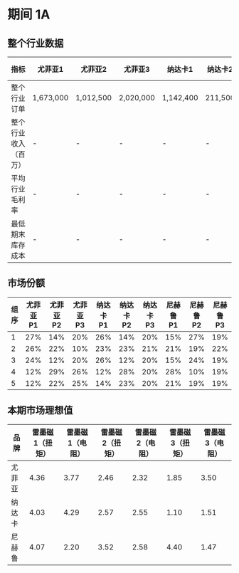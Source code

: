 # 期间 1A

## 整个行业数据
| 指标 | 尤菲亚1 | 尤菲亚2 | 尤菲亚3 | 纳达卡1 | 纳达卡2 | 纳达卡3 | 尼赫鲁1 | 尼赫鲁2 | 尼赫鲁3 |
|------|--------|--------|--------|--------|--------|--------|--------|--------|--------|
| 整个行业订单 | 1,673,000 | 1,012,500 | 2,020,000 | 1,142,400 | 211,500 | 100,800 | 828,000 | 727,650 | 88,200 |
| 整个行业收入（百万） | - | - | - | - | - | - | - | - | - |
| 平均行业毛利率 | - | - | - | - | - | - | - | - | - |
| 最低期末库存成本 | - | - | - | - | - | - | - | - | - |

## 市场份额
| 组序 | 尤菲亚P1 | 尤菲亚P2 | 尤菲亚P3 | 纳达卡P1 | 纳达卡P2 | 纳达卡P3 | 尼赫鲁P1 | 尼赫鲁P2 | 尼赫鲁P3 |
|------|----------|----------|----------|----------|----------|----------|----------|----------|----------|
| 1 | 27% | 14% | 20% | 26% | 14% | 20% | 15% | 27% | 19% |
| 2 | 26% | 22% | 10% | 23% | 23% | 21% | 21% | 19% | 22% |
| 3 | 24% | 12% | 20% | 26% | 12% | 20% | 15% | 24% | 19% |
| 4 | 12% | 29% | 26% | 12% | 28% | 20% | 28% | 10% | 19% |
| 5 | 12% | 22% | 25% | 14% | 23% | 20% | 21% | 19% | 19% |

## 本期市场理想值
| 品牌   | 雷墨磁 1（扭矩） | 雷墨磁 1（电阻） | 雷墨磁 2（扭矩） | 雷墨磁 2（电阻） | 雷墨磁 3（扭矩） | 雷墨磁 3（电阻） |
|--------|------------------|------------------|------------------|------------------|------------------|------------------|
| 尤菲亚 | 4.36             | 3.77             | 2.46             | 2.32             | 1.85             | 3.50             |
| 纳达卡 | 4.03             | 4.29             | 2.57             | 2.55             | 1.10             | 1.51             |
| 尼赫鲁 | 4.07             | 2.20             | 3.52             | 2.58             | 4.40             | 1.47             |


